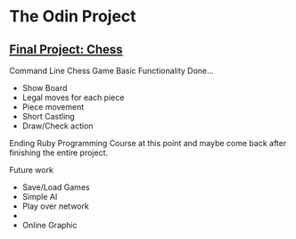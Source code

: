<h1>The Odin Project</h1>
<h2><a href="http://www.theodinproject.com/ruby-programming/ruby-final-project">Final Project: Chess</a></h2>
Command Line Chess Game
Basic Functionality Done...
<ul>
<li>Show Board</li>
<li>Legal moves for each piece</li>
<li>Piece movement</li>
<li>Short Castling</li>
<li>Draw/Check action</li>
</ul>

Ending Ruby Programming Course at this point and maybe come back after finishing the entire project.

</ul>
Future work
<ul>
<li>Save/Load Games</li>
<li>Simple AI</li>
<li>Play over network<li>
<li>Online Graphic</li>
</ul>